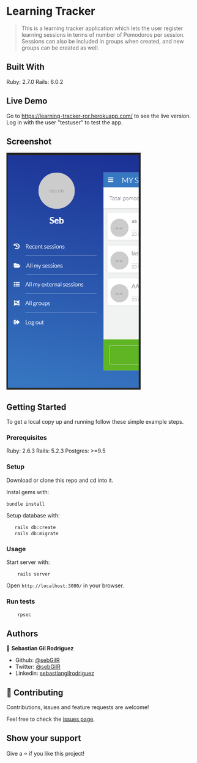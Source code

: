 # Learning Tracker

> This is a learning tracker application which lets the user register learning sessions in terms of number of Pomodoros per session. Sessions can also be included in groups when created, and new groups can be created as well.

## Built With

Ruby: 2.7.0
Rails: 6.0.2

## Live Demo

Go to https://learning-tracker-ror.herokuapp.com/ to see the live version.
Log in with the user "testuser" to test the app.

## Screenshot

![image](public/Capture.PNG)


## Getting Started

To get a local copy up and running follow these simple example steps.

### Prerequisites

Ruby: 2.6.3
Rails: 5.2.3
Postgres: >=9.5

### Setup

Download or clone this repo and cd into it.

Instal gems with:

```
bundle install
```

Setup database with:

```
   rails db:create
   rails db:migrate
```



### Usage

Start server with:

```
    rails server
```

Open `http://localhost:3000/` in your browser.

### Run tests

```
    rpsec
```


## Authors

👤 **Sebastian Gil Rodriguez**

- Github: [@sebGilR](https://github.com/sebGilR)
- Twitter: [@sebGilR](https://twitter.com/sebGilR)
- Linkedin: [sebastiangilrodriguez](https://www.linkedin.com/in/sebastiangilrodriguez)

## 🤝 Contributing

Contributions, issues and feature requests are welcome!

Feel free to check the [issues page](issues/).

## Show your support

Give a ⭐️ if you like this project!
